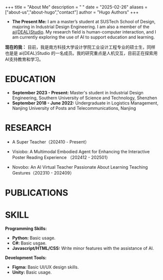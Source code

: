 +++
title = "About Me"
description = " "
date = "2025-02-26"
aliases = ["about-us","about-hugo","contact"]
author = "Hugo Authors"
+++

-  **The Present Me:** I am a master’s student at SUSTech School of Design, majoring in Industrial Design Engineering. I am also a member of the [ai{DEAL}Studio](https://www.anpengcheng.cn/). My research field is human-computer interaction, and I am currently exploring the use of AI to support education and learning.

**现在的我：** 目前，我是南方科技大学设计学院工业设计工程专业的硕士生，同样也是是 ai{DEAL}Studio 的一名成员。我的研究重点是人机交互，目前正在探索用AI支持教育和学习。

# EDUCATION

- **September 2023 - Present:** Master's student in Industrial Design Engineering, Southern University of Science and Technology, Shenzhen
- **September 2018 - June 2022:** Undergraduate in Logistics Management, Nanjing University of Posts and Telecommunications, Nanjing

# RESEARCH

- A Super Teacher（202410   -   Present）   

- Visiobo: A Multimodal Embodied Agent for Enhancing the Interactive Poster Reading Experience （202412 - 202501）

- Novobo: An AI Virtual Teacher Passionate About Learning Teaching Gestures（202310 - 202409）

# PUBLICATIONS


# SKILL

**Programming Skills:**

- **Python:** Basic usage.
- **C#:** Basic usgae.
- **Javascript/HTML/CSS:** Write minor features with the assistance of AI.

**Development Tools:**

- **Figma:** Basic UI/UX design skills.
- **Unity:** Basic usage.



